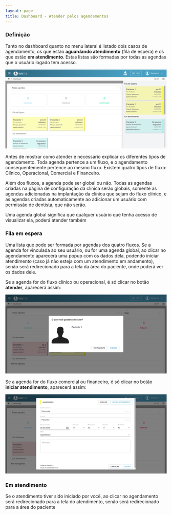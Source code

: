 ```yaml
---
layout: page
title: Dashboard - Atender pelos agendamentos
---
```


### Definição

Tanto no dashboard quanto no menu lateral é listado dois casos de agendamento, os que estão **aguardando atendimento** (fila de espera) e os que estão **em atendimento**. Estas listas são formadas por todas as agendas que o usuário logado tem acesso.

<p align="center">
  <img alt="Tipos de agendamento" src="/pages/dashboard/atender-pelos-agendamentos/tipos_agendamento.png" width="800">
</p>

Antes de mostrar como atender é necessário explicar os diferentes tipos de agendamento. Toda agenda pertence a um fluxo, e o agendamento consequentemente pertence ao mesmo fluxo. Existem quatro tipos de fluxo: Clínico, Operacional, Comercial e Financeiro. 

Além dos fluxos, a agenda pode ser global ou não. Todas as agendas criadas na página de configuração da clínica serão globais, somente as agendas adicionadas na implantação da clínica que sejam do fluxo clínico, e as agendas criadas automaticamente ao adicionar um usuário com permissão de dentista, que não serão. 

Uma agenda global significa que qualquer usuário que tenha acesso de visualizar ela, poderá atender também


### Fila em espera

Uma lista que pode ser formada por agendas dos quatro fluxos. Se a agenda for vinculada ao seu usuário, ou for uma agenda global, ao clicar no agendamento aparecerá uma popup com os dados dela, podendo iniciar atendimento (caso já não esteja com um atendimento em andamento), senão será redirecionado para a tela da área do paciente, onde poderá ver os dados dele.

Se a agenda for do fluxo clínico ou operacional, é só clicar no botão **atender**, aparecerá assim:

<p align="center">
  <img alt="Tipos de agendamento" src="/pages/dashboard/atender-pelos-agendamentos/agendamento_clinico_operacional.png" width="800">
</p>

Se a agenda for do fluxo comercial ou financeiro, é só clicar no botão **iniciar atendimento**, aparecerá assim:

<p align="center">
  <img alt="Tipos de agendamento" src="/pages/dashboard/atender-pelos-agendamentos/agendamento_comercial_financeiro.png" width="800">
</p>


### Em atendimento

Se o atendimento tiver sido iniciado por você, ao clicar no agendamento será redirecionado para a tela do atendimento, senão será redirecionado para a área do paciente